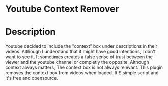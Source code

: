# Youtube Context Remover

# Description

Youtube decided to include the "context" box under descriptions in their videos. Although I understand that it might have good intentions, I don't want to see it. It sometimes creates a false sense of trust between the viewer and the youtube channel or completly the opposite. Although context always matters, The context box is not always relevant. 
This plugin removes the context box from videos when loaded. It'S simple script and it's free and opensource.





